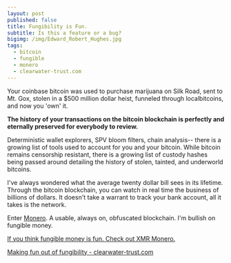 ```yaml
---
layout: post
published: false
title: Fungibility is Fun.
subtitle: Is this a feature or a bug?
bigimg: /img/Edward_Robert_Hughes.jpg
tags:
  - bitcoin
  - fungible
  - monero
  - clearwater-trust.com
---
```

Your coinbase bitcoin was used to purchase marijuana on Silk Road, sent to Mt. Gox, stolen in a $500 million dollar heist, funneled through localbitcoins, and now you 'own' it. 

**The history of your transactions on the bitcoin blockchain is perfectly and eternally preserved for everybody to review.**

Deterministic wallet explorers, SPV bloom filters, chain analysis-- there is a growing list of tools used to account for you and your bitcoin. While bitcoin remains censorship resistant, there is a growing list of custody hashes being passed around detailing the history of stolen, tainted, and underworld bitcoins.

I've always wondered what the average twenty dollar bill sees in its lifetime. Through the bitcoin blockchain, you can watch in real time the business of billions of dollars.  It doesn't take a warrant to track your bank account, all it takes is the network.

Enter [Monero](https://getmonero.org). A usable, always on, obfuscated blockchain. I'm bullish on fungible money.

[If you think fungible money is fun. Check out XMR Monero.](https://getmonero.org)

[Making fun out of fungibility - clearwater-trust.com](https://clearwater-trust.com)
